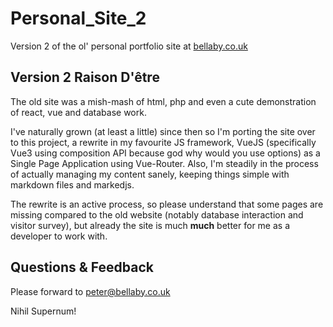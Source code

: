 # Personal_Site_2
Version 2 of the ol' personal portfolio site at [bellaby.co.uk](https://bellaby.co.uk)

## Version 2 Raison D'être
The old site was a mish-mash of html, php and even a cute demonstration of react, vue and database work.

I've naturally grown (at least a little) since then so I'm porting the site over to this project, a rewrite in my favourite JS framework, VueJS (specifically Vue3 using composition API because god why would you use options) as a Single Page Application using Vue-Router. Also, I'm steadily in the process of actually managing my content sanely, keeping things simple with markdown files and markedjs.

The rewrite is an active process, so please understand that some pages are missing compared to the old website (notably database interaction and visitor survey), but already the site is much **much** better for me as a developer to work with.

## Questions & Feedback
Please forward to peter@bellaby.co.uk

Nihil Supernum!
